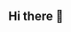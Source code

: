## Hi there 👋

<!--
This is the virt-vds github. which has scripts. and other stuff
- You should join the virt-vds discord at discord.gg/qemu 
- Also this has useful scripts for stuff like making your own vds hosting, so you never get lost.
- Also this has spaceOS. an python based OS.
-->

